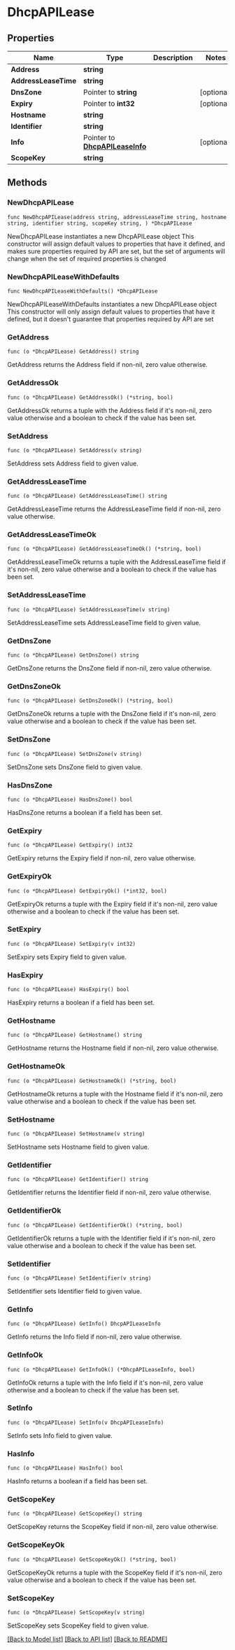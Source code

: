 # DhcpAPILease

## Properties

Name | Type | Description | Notes
------------ | ------------- | ------------- | -------------
**Address** | **string** |  | 
**AddressLeaseTime** | **string** |  | 
**DnsZone** | Pointer to **string** |  | [optional] 
**Expiry** | Pointer to **int32** |  | [optional] 
**Hostname** | **string** |  | 
**Identifier** | **string** |  | 
**Info** | Pointer to [**DhcpAPILeaseInfo**](DhcpAPILeaseInfo.md) |  | [optional] 
**ScopeKey** | **string** |  | 

## Methods

### NewDhcpAPILease

`func NewDhcpAPILease(address string, addressLeaseTime string, hostname string, identifier string, scopeKey string, ) *DhcpAPILease`

NewDhcpAPILease instantiates a new DhcpAPILease object
This constructor will assign default values to properties that have it defined,
and makes sure properties required by API are set, but the set of arguments
will change when the set of required properties is changed

### NewDhcpAPILeaseWithDefaults

`func NewDhcpAPILeaseWithDefaults() *DhcpAPILease`

NewDhcpAPILeaseWithDefaults instantiates a new DhcpAPILease object
This constructor will only assign default values to properties that have it defined,
but it doesn't guarantee that properties required by API are set

### GetAddress

`func (o *DhcpAPILease) GetAddress() string`

GetAddress returns the Address field if non-nil, zero value otherwise.

### GetAddressOk

`func (o *DhcpAPILease) GetAddressOk() (*string, bool)`

GetAddressOk returns a tuple with the Address field if it's non-nil, zero value otherwise
and a boolean to check if the value has been set.

### SetAddress

`func (o *DhcpAPILease) SetAddress(v string)`

SetAddress sets Address field to given value.


### GetAddressLeaseTime

`func (o *DhcpAPILease) GetAddressLeaseTime() string`

GetAddressLeaseTime returns the AddressLeaseTime field if non-nil, zero value otherwise.

### GetAddressLeaseTimeOk

`func (o *DhcpAPILease) GetAddressLeaseTimeOk() (*string, bool)`

GetAddressLeaseTimeOk returns a tuple with the AddressLeaseTime field if it's non-nil, zero value otherwise
and a boolean to check if the value has been set.

### SetAddressLeaseTime

`func (o *DhcpAPILease) SetAddressLeaseTime(v string)`

SetAddressLeaseTime sets AddressLeaseTime field to given value.


### GetDnsZone

`func (o *DhcpAPILease) GetDnsZone() string`

GetDnsZone returns the DnsZone field if non-nil, zero value otherwise.

### GetDnsZoneOk

`func (o *DhcpAPILease) GetDnsZoneOk() (*string, bool)`

GetDnsZoneOk returns a tuple with the DnsZone field if it's non-nil, zero value otherwise
and a boolean to check if the value has been set.

### SetDnsZone

`func (o *DhcpAPILease) SetDnsZone(v string)`

SetDnsZone sets DnsZone field to given value.

### HasDnsZone

`func (o *DhcpAPILease) HasDnsZone() bool`

HasDnsZone returns a boolean if a field has been set.

### GetExpiry

`func (o *DhcpAPILease) GetExpiry() int32`

GetExpiry returns the Expiry field if non-nil, zero value otherwise.

### GetExpiryOk

`func (o *DhcpAPILease) GetExpiryOk() (*int32, bool)`

GetExpiryOk returns a tuple with the Expiry field if it's non-nil, zero value otherwise
and a boolean to check if the value has been set.

### SetExpiry

`func (o *DhcpAPILease) SetExpiry(v int32)`

SetExpiry sets Expiry field to given value.

### HasExpiry

`func (o *DhcpAPILease) HasExpiry() bool`

HasExpiry returns a boolean if a field has been set.

### GetHostname

`func (o *DhcpAPILease) GetHostname() string`

GetHostname returns the Hostname field if non-nil, zero value otherwise.

### GetHostnameOk

`func (o *DhcpAPILease) GetHostnameOk() (*string, bool)`

GetHostnameOk returns a tuple with the Hostname field if it's non-nil, zero value otherwise
and a boolean to check if the value has been set.

### SetHostname

`func (o *DhcpAPILease) SetHostname(v string)`

SetHostname sets Hostname field to given value.


### GetIdentifier

`func (o *DhcpAPILease) GetIdentifier() string`

GetIdentifier returns the Identifier field if non-nil, zero value otherwise.

### GetIdentifierOk

`func (o *DhcpAPILease) GetIdentifierOk() (*string, bool)`

GetIdentifierOk returns a tuple with the Identifier field if it's non-nil, zero value otherwise
and a boolean to check if the value has been set.

### SetIdentifier

`func (o *DhcpAPILease) SetIdentifier(v string)`

SetIdentifier sets Identifier field to given value.


### GetInfo

`func (o *DhcpAPILease) GetInfo() DhcpAPILeaseInfo`

GetInfo returns the Info field if non-nil, zero value otherwise.

### GetInfoOk

`func (o *DhcpAPILease) GetInfoOk() (*DhcpAPILeaseInfo, bool)`

GetInfoOk returns a tuple with the Info field if it's non-nil, zero value otherwise
and a boolean to check if the value has been set.

### SetInfo

`func (o *DhcpAPILease) SetInfo(v DhcpAPILeaseInfo)`

SetInfo sets Info field to given value.

### HasInfo

`func (o *DhcpAPILease) HasInfo() bool`

HasInfo returns a boolean if a field has been set.

### GetScopeKey

`func (o *DhcpAPILease) GetScopeKey() string`

GetScopeKey returns the ScopeKey field if non-nil, zero value otherwise.

### GetScopeKeyOk

`func (o *DhcpAPILease) GetScopeKeyOk() (*string, bool)`

GetScopeKeyOk returns a tuple with the ScopeKey field if it's non-nil, zero value otherwise
and a boolean to check if the value has been set.

### SetScopeKey

`func (o *DhcpAPILease) SetScopeKey(v string)`

SetScopeKey sets ScopeKey field to given value.



[[Back to Model list]](../README.md#documentation-for-models) [[Back to API list]](../README.md#documentation-for-api-endpoints) [[Back to README]](../README.md)


